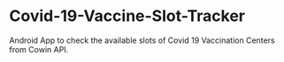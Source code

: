 # Covid-19-Vaccine-Slot-Tracker
Android App to check the available slots of Covid 19 Vaccination Centers from Cowin API.
